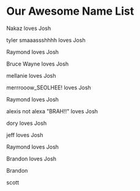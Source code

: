 # Our Awesome Name List

Nakaz loves Josh

tyler smaaassshhhh loves Josh

Raymond loves Josh

Bruce Wayne loves Josh

mellanie loves Josh

merrrooow_SEOLHEE! loves Josh

Raymond loves Josh

alexis not alexa "BRAH!!" loves Josh

dory loves Josh

jeff loves Josh

Raymond loves Josh

Brandon loves Josh


Brandon











scott

